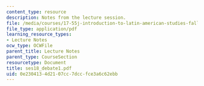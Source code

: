 ```yaml
---
content_type: resource
description: Notes from the lecture session.
file: /media/courses/17-55j-introduction-to-latin-american-studies-fall-2006/0e2304134d2107cc7dccfce3a6c62ebb_ses18_debate1.pdf
file_type: application/pdf
learning_resource_types:
- Lecture Notes
ocw_type: OCWFile
parent_title: Lecture Notes
parent_type: CourseSection
resourcetype: Document
title: ses18_debate1.pdf
uid: 0e230413-4d21-07cc-7dcc-fce3a6c62ebb
---
```

